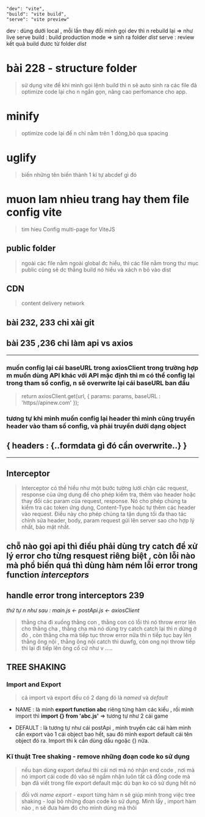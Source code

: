     "dev": "vite",
    "build": "vite build",
    "serve": "vite preview"

dev : dùng dưới local , mỗi lần thay đổi mình gọi dev thì n rebuild lại => như live serve
build : build production mode => sinh ra folder _dist_
serve : review kết quả build đươc từ folder _dist_

# bài 228 - structure folder

> sử dụng vite để khi mình goi lệnh build thì n sẽ auto sinh ra các file đã optimize code lại cho n ngắn gọn, nâng cao perfomance cho app.

# minify

> optimize code lại để n chỉ nằm trên 1 dòng,bỏ qua spacing

# uglify

> biến những tên biến thành 1 kí tự abcdef gì đó

# muon lam nhieu trang hay them file config vite

> tim hieu Config multi-page for ViteJS

## public folder

> ngoài các file nằm ngoài global đc hiểu, thì các file nằm trong thư mục public cũng sẽ dc thằng build nó hiểu và xách n bỏ vào dist

## CDN

> content delivery network

## bài 232, 233 chỉ xài git

## bài 235 ,236 chi làm api vs axios

---

### muốn config lại cái baseURL trong axiosClient trong trường hợp m muốn dùng API khác với API mặc định thì m có thể config lại trong tham số config, n sẽ overwrite lại cái baseURL ban đầu

> return axiosClient.get(url, { params: params, baseURL : 'https//apinew.com' });

### tương tự khi mình muốn config lại header thì mình cũng truyền header vào tham số config, và phải truyền dưới dạng object

## { headers : {..formdata gì đó cần overwrite..} }

---

## Interceptor

> Interceptor có thể hiểu như một bước tường lưới chặn các request, response của ứng dụng để cho phép kiểm tra, thêm vào header hoặc thay đổi các param của request, response. Nó cho phép chúng ta kiểm tra các token ứng dụng, Content-Type hoặc tự thêm các header vào request. Điều này cho phép chúng ta tận dụng tối đa thao tác chỉnh sửa header, body, param request gửi lên server sao cho hợp lý nhất, bảo mật nhất.

## chỗ nào gọi api thì điều phải dùng try catch để xử lý error cho từng resquest riêng biệt , còn lỗi nào mà phổ biến quá thì dùng hàm ném lỗi error trong function _interceptors_

## handle error trong interceptors 239

_thứ tự n như sau : main.js <- postApi.js <- axiosClient_

> thằng cha đi xuống thằng con , thằng con có lỗi thì nó throw error lên cho thằng cha , thằng cha mà nó dùng try catch catch lại thì n dừng ở đó , còn thằng cha mà tiếp tục throw error nữa thì n tiếp tục bay lên thằng ông nội , thằng ông nội catch thì duwfg, còn ong nọi throw tiếp thì lại đi tiếp lên ông cố cứ như v .....

## TREE SHAKING

### Import and Export

> cả import và export đều có 2 dạng đó là _named_ và _default_

- NAME : là mình **export function abc** riêng từng hàm các kiểu , rồi mình import thì **import {} from 'abc.js'**
  => tương tự như 2 cái game

- DEFAULT : là tương tự như cái postApi , mình truyền các cái hàm mình cần export vào 1 cái object bao hết, sau đó mình export default cái tên object đó ra. Import thì k cần dùng dấu ngoặc {} nữa.

### Kĩ thuật Tree shaking - remove những đoạn code ko sử dụng

> nếu bạn dùng export defaul thì cái nơi mà nó nhận end code , nơi mà nó import cái code đó vào sẽ ngầm nhận luôn tất cả đống code mà bạn đã viết trong file export default mặc dù bạn ko có sử dụng hết nó

> đối với _name export_ - export từng hàm n sẽ giúp mình trong việc tree shaking - loại bỏ những đoạn code ko sử dụng.
> Mình lấy , import hàm nào , n sẽ đưa hàm đó cho mình dùng mà thôi
